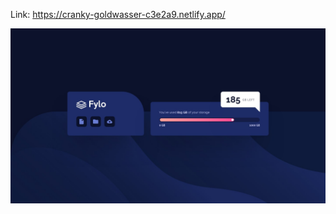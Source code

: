 Link: https://cranky-goldwasser-c3e2a9.netlify.app/

<img src="/images/desktop-design.jpg" alt="site-preview"/>
